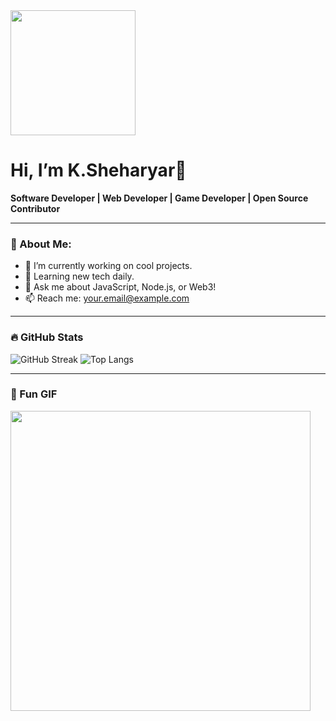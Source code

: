 <!--
**SheharyarRao/SheharyarRao** is a ✨ _special_ ✨ repository because its `README.md` (this file) appears on your GitHub profile.

Here are some ideas to get you started:

- 🔭 I’m currently working on ...
- 🌱 I’m currently learning ...
- 👯 I’m looking to collaborate on ...
- 🤔 I’m looking for help with ...
- 💬 Ask me about ...
- 📫 How to reach me: ...
- 😄 Pronouns: ...
- ⚡ Fun fact: ...
-->
<img src="" width="200"/>


# Hi, I’m K.Sheharyar👋

**Software Developer | Web Developer | Game Developer | Open Source Contributor**

---

### 🧠 About Me:
- 🔭 I’m currently working on cool projects.
- 🌱 Learning new tech daily.
- 💬 Ask me about JavaScript, Node.js, or Web3!
- 📫 Reach me: your.email@example.com

---

### 🔥 GitHub Stats

![GitHub Streak](https://github-readme-streak-stats.herokuapp.com/?user=yourusername&theme=dark)
![Top Langs](https://github-readme-stats.vercel.app/api/top-langs/?username=yourusername&layout=compact&theme=dark)

---

### 🧸 Fun GIF
<img src="https://giphy.com/embed/LaVp0AyqR5bGsC5Cbm" width="480" height="480" />


